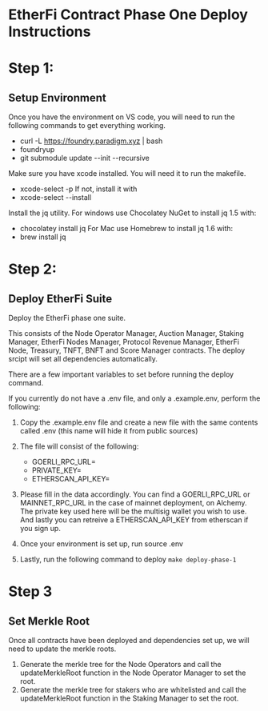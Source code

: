 # EtherFi Contract Phase One Deploy Instructions

# Step 1:
## Setup Environment

Once you have the environment on VS code, you will need to run the following commands to get everything working.
* curl -L https://foundry.paradigm.xyz | bash
* foundryup
* git submodule update --init --recursive

Make sure you have xcode installed. You will need it to run the makefile.
* xcode-select -p 
If not, install it with
* xcode-select --install

Install the jq utility.
For windows use Chocolatey NuGet to install jq 1.5 with:
*  chocolatey install jq
For Mac use Homebrew to install jq 1.6 with:
* brew install jq

# Step 2:
## Deploy EtherFi Suite
 
Deploy the EtherFi phase one suite.

This consists of the Node Operator Manager, Auction Manager, Staking Manager, EtherFi Nodes Manager, Protocol Revenue Manager, EtherFi Node, Treasury, TNFT, BNFT and Score Manager contracts. The deploy srcipt will set all dependencies automatically.

There are a few important variables to set before running the deploy command.

If you currently do not have a .env file, and only a .example.env, perform the following:
1. Copy the .example.env file and create a new file with the same contents called .env (this name will hide it from public sources)
2. The file will consist of the following:

    * GOERLI_RPC_URL=
    * PRIVATE_KEY=
    * ETHERSCAN_API_KEY=

3. Please fill in the data accordingly. You can find a GOERLI_RPC_URL or MAINNET_RPC_URL in the case of mainnet deployment, on Alchemy. The private key used here will be the multisig wallet you wish to use. And lastly you can retreive a ETHERSCAN_API_KEY from etherscan if you sign up.

4. Once your environment is set up, run
    source .env

5. Lastly, run the following command to deploy
    ```make deploy-phase-1```

# Step 3
## Set Merkle Root

Once all contracts have been deployed and dependencies set up, we will need to update the merkle roots. 

1. Generate the merkle tree for the Node Operators and call the updateMerkleRoot function in the Node Operator Manager to set the root.
2. Generate the merkle tree for stakers who are whitelisted and call the updateMerkleRoot function in the Staking Manager to set the root.

